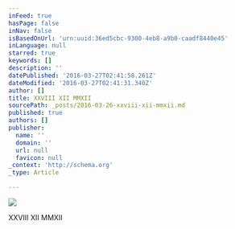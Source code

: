 ```yaml
---
inFeed: true
hasPage: false
inNav: false
isBasedOnUrl: 'urn:uuid:36ed5cbc-9300-4eb8-a9b0-caadf8440e45'
inLanguage: null
starred: true
keywords: []
description: ''
datePublished: '2016-03-27T02:41:58.261Z'
dateModified: '2016-03-27T02:41:31.340Z'
author: []
title: XXVIII XII MMXII
sourcePath: _posts/2016-03-26-xxviii-xii-mmxii.md
published: true
authors: []
publisher:
  name: ''
  domain: ''
  url: null
  favicon: null
_context: 'http://schema.org'
_type: Article

---
```

![](https://the-grid-user-content.s3-us-west-2.amazonaws.com/fd83eb47-6599-4a6a-9211-334f6fd8351c.jpg)

XXVIII XII MMXII